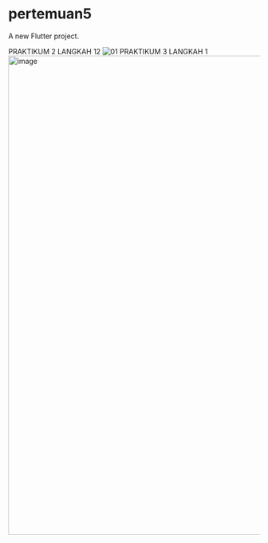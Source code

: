 # pertemuan5

A new Flutter project.

PRAKTIKUM 2 LANGKAH 12
![01](https://github.com/taristadwi/Flutter-Fundamental/assets/119827471/e87d2de1-404f-4a2e-872f-5a37f807618f)
PRAKTIKUM 3 LANGKAH 1
<img width="960" alt="image" src="https://github.com/taristadwi/Flutter-Fundamental/assets/119827471/84e1463e-a0fd-4bfe-a081-68ede08ccbb9">






